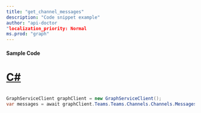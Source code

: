 ```yaml
---
title: "get_channel_messages"
description: "Code snippet example" 
author: "api-doctor
"localization_priority: Normal
ms.prod: "graph"
--- 
```

#### Sample Code
# [C#](#tab/Csharp)

```C#

GraphServiceClient graphClient = new GraphServiceClient();
var messages = await graphClient.Teams.Teams.Channels.Channels.Messages.Request().GetAsync();

```